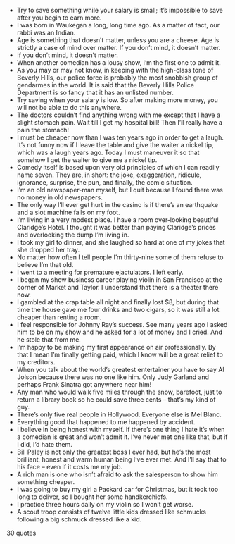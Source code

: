  - Try to save something while your salary is small; it’s impossible to save after you begin to earn more.
 - I was born in Waukegan a long, long time ago. As a matter of fact, our rabbi was an Indian.
 - Age is something that doesn’t matter, unless you are a cheese. Age is strictly a case of mind over matter. If you don’t mind, it doesn’t matter.
 - If you don’t mind, it doesn’t matter.
 - When another comedian has a lousy show, I’m the first one to admit it.
 - As you may or may not know, in keeping with the high-class tone of Beverly Hills, our police force is probably the most snobbish group of gendarmes in the world. It is said that the Beverly Hills Police Department is so fancy that it has an unlisted number.
 - Try saving when your salary is low. So after making more money, you will not be able to do this anywhere.
 - The doctors couldn’t find anything wrong with me except that I have a slight stomach pain. Wait till I get my hospital bill! Then I’ll really have a pain the stomach!
 - I must be cheaper now than I was ten years ago in order to get a laugh. It’s not funny now if I leave the table and give the waiter a nickel tip, which was a laugh years ago. Today I must maneuver it so that somehow I get the waiter to give me a nickel tip.
 - Comedy itself is based upon very old principles of which I can readily name seven. They are, in short: the joke, exaggeration, ridicule, ignorance, surprise, the pun, and finally, the comic situation.
 - I’m an old newspaper-man myself, but I quit because I found there was no money in old newspapers.
 - The only way I’ll ever get hurt in the casino is if there’s an earthquake and a slot machine falls on my foot.
 - I’m living in a very modest place. I have a room over-looking beautiful Claridge’s Hotel. I thought it was better than paying Claridge’s prices and overlooking the dump I’m living in.
 - I took my girl to dinner, and she laughed so hard at one of my jokes that she dropped her tray.
 - No matter how often I tell people I’m thirty-nine some of them refuse to believe I’m that old.
 - I went to a meeting for premature ejactulators. I left early.
 - I began my show business career playing violin in San Francisco at the corner of Market and Taylor. I understand that there is a theater there now.
 - I gambled at the crap table all night and finally lost $8, but during that time the house gave me four drinks and two cigars, so it was still a lot cheaper than renting a room.
 - I feel responsible for Johnny Ray’s success. See many years ago I asked him to be on my show and he asked for a lot of money and I cried. And he stole that from me.
 - I’m happy to be making my first appearance on air professionally. By that I mean I’m finally getting paid, which I know will be a great relief to my creditors.
 - When you talk about the world’s greatest entertainer you have to say Al Jolson because there was no one like him. Only Judy Garland and perhaps Frank Sinatra got anywhere near him!
 - Any man who would walk five miles through the snow, barefoot, just to return a library book so he could save three cents – that’s my kind of guy.
 - There’s only five real people in Hollywood. Everyone else is Mel Blanc.
 - Everything good that happened to me happened by accident.
 - I believe in being honest with myself. If there’s one thing I hate it’s when a comedian is great and won’t admit it. I’ve never met one like that, but if I did, I’d hate them.
 - Bill Paley is not only the greatest boss I ever had, but he’s the most brilliant, honest and warm human being I’ve ever met. And I’ll say that to his face – even if it costs me my job.
 - A rich man is one who isn’t afraid to ask the salesperson to show him something cheaper.
 - I was going to buy my girl a Packard car for Christmas, but it took too long to deliver, so I bought her some handkerchiefs.
 - I practice three hours daily on my violin so I won’t get worse.
 - A scout troop consists of twelve little kids dressed like schmucks following a big schmuck dressed like a kid.

30 quotes